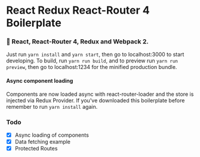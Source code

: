 # React Redux React-Router 4 Boilerplate

### :tada: React, React-Router 4, Redux and Webpack 2.

Just run `yarn install` and `yarn start`, then go to localhost:3000 to start developing.
To build, run `yarn run build`, and to preview run `yarn run preview`, then go
to localhost:1234 for the minified production bundle.

#### Async component loading
Components are now loaded async with react-router-loader and the store is injected via Redux Provider.
If you've downloaded this boilerplate before remember to run `yarn install` again.

### Todo

- [X] Async loading of components
- [X] Data fetching example
- [X] Protected Routes
